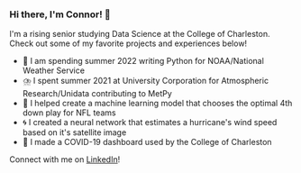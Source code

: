### Hi there, I'm Connor! 👋

I'm a rising senior studying Data Science at the College of Charleston. Check out some of my favorite projects and experiences below!

- 🌊 I am spending summer 2022 writing Python for NOAA/National Weather Service
- ⛈️ I spent summer 2021 at University Corporation for Atmospheric Research/Unidata contributing to MetPy
- 🏈 I helped create a machine learning model that chooses the optimal 4th down play for NFL teams
- 🌀 I created a neural network that estimates a hurricane's wind speed based on it's satellite image
- 🦠 I made a COVID-19 dashboard used by the College of Charleston

Connect with me on [LinkedIn](https://www.linkedin.com/in/connor-cozad/)!
